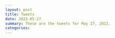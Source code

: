 ```yaml
---
layout: post
title: Tweets
date: 2022-05-27
summary: These are the tweets for May 27, 2022.
categories:
---
```


